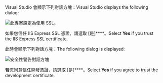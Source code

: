 <span data-ttu-id="b4f0d-101">Visual Studio 會顯示下列對話方塊：</span><span class="sxs-lookup"><span data-stu-id="b4f0d-101">Visual Studio displays the following dialog:</span></span>

![此專案設定為使用 SSL。](~/getting-started/_static/trustCert.png)

<span data-ttu-id="b4f0d-105">如果您信任 IIS Express SSL 憑證，請選取 [是]\*\*\*\*。</span><span class="sxs-lookup"><span data-stu-id="b4f0d-105">Select **Yes** if you trust the IIS Express SSL certificate.</span></span>

<span data-ttu-id="b4f0d-106">此時會顯示下列對話方塊：</span><span class="sxs-lookup"><span data-stu-id="b4f0d-106">The following dialog is displayed:</span></span>

![安全性警告對話方塊](~/getting-started/_static/cert.png)

<span data-ttu-id="b4f0d-108">若您同意信任開發憑證，請選取 [是]\*\*\*\*。</span><span class="sxs-lookup"><span data-stu-id="b4f0d-108">Select **Yes** if you agree to trust the development certificate.</span></span>
